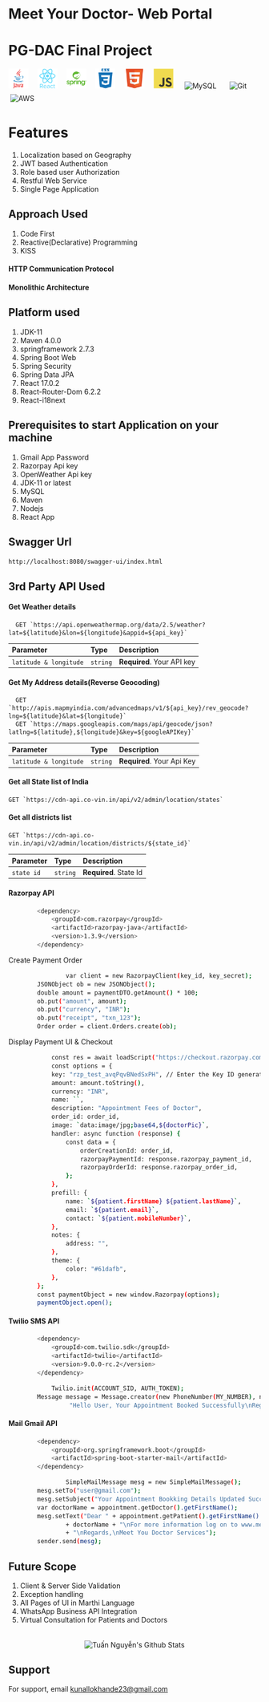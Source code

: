 # Meet Your Doctor- Web Portal
# PG-DAC Final Project
<div>
  <img src="https://github.com/devicons/devicon/blob/master/icons/java/java-original-wordmark.svg" title="Java" alt="Java" width="40" height="40"/>&emsp;
  <img src="https://github.com/devicons/devicon/blob/master/icons/react/react-original-wordmark.svg" title="React" alt="React" width="40" height="40"/>&emsp;
  <img src="https://github.com/devicons/devicon/blob/master/icons/spring/spring-original-wordmark.svg" title="Spring" alt="Spring" width="40" height="40"/>&emsp;
  <img src="https://github.com/devicons/devicon/blob/master/icons/css3/css3-plain-wordmark.svg"  title="CSS3" alt="CSS" width="40" height="40"/>&emsp;
  <img src="https://github.com/devicons/devicon/blob/master/icons/html5/html5-original.svg" title="HTML5" alt="HTML" width="40" height="40"/>&emsp;
  <img src="https://github.com/devicons/devicon/blob/master/icons/javascript/javascript-original.svg" title="JavaScript" alt="JavaScript" width="40" height="40"/>&emsp;	
  <img title="MySQL" alt="MySQL" src="https://raw.githubusercontent.com/Thomas-George-T/Thomas-George-T/master/assets/mysql.svg" width="40" height="40" style="vertical-align:down; margin:4px"/>&emsp;
  <img title="Git" alt="Git" src="https://raw.githubusercontent.com/Thomas-George-T/Thomas-George-T/master/assets/git.svg" width="70" height="40" style="vertical-align:down; margin:4px"/>&emsp;
	<img title="AWS" alt="AWS" src="https://raw.githubusercontent.com/Thomas-George-T/Thomas-George-T/master/assets/aws.svg" width="60" height="40" style="vertical-align:down; margin:4px"/>&emsp;

</div>

# Features
1. Localization based on Geography
2. JWT based Authentication
3. Role based user Authorization
4. Restful Web Service
5. Single Page Application

## Approach Used
1. Code First
2. Reactive(Declarative) Programming
3. KISS

#### HTTP Communication Protocol

#### Monolithic Architecture

## Platform used
1. JDK-11
2. Maven 4.0.0
3. springframework 2.7.3
4. Spring Boot Web
5. Spring Security 
6. Spring Data JPA
7. React 17.0.2
8. React-Router-Dom 6.2.2
9. React-i18next


## Prerequisites to start Application on your machine
1. Gmail App Password
2. Razorpay Api key
3. OpenWeather Api key
4. JDK-11 or latest
5. MySQL
6. Maven
7. Nodejs
8. React App



## Swagger Url
```bash
http://localhost:8080/swagger-ui/index.html
```


## 3rd Party API Used 

#### Get Weather details

```http
  GET `https://api.openweathermap.org/data/2.5/weather?lat=${latitude}&lon=${longitude}&appid=${api_key}`
```

| Parameter | Type     | Description                |
| :-------- | :------- | :------------------------- |
| `latitude & longitude` | `string` | **Required**. Your API key |

#### Get My Address details(Reverse Geocoding)

```http
  GET `http://apis.mapmyindia.com/advancedmaps/v1/${api_key}/rev_geocode?lng=${latitude}&lat=${longitude}`
  GET `https://maps.googleapis.com/maps/api/geocode/json?latlng=${latitude},${longitude}&key=${googleAPIKey}`
```

| Parameter | Type     | Description                       |
| :-------- | :------- | :-------------------------------- |
| `latitude & longitude`      | `string` | **Required**. Your Api Key |

#### Get all State list of India
```http
GET `https://cdn-api.co-vin.in/api/v2/admin/location/states`
```
#### Get all districts list
```http
GET `https://cdn-api.co-vin.in/api/v2/admin/location/districts/${state_id}`
```

| Parameter | Type     | Description                       |
| :-------- | :------- | :-------------------------------- |
| `state id`      | `string` | **Required**. State Id |

#### Razorpay API
```bash
		<dependency>
			<groupId>com.razorpay</groupId>
			<artifactId>razorpay-java</artifactId>
			<version>1.3.9</version>
		</dependency>
```
Create Payment Order
```bash
                var client = new RazorpayClient(key_id, key_secret);
		JSONObject ob = new JSONObject();
		double amount = paymentDTO.getAmount() * 100;
		ob.put("amount", amount);
		ob.put("currency", "INR");
		ob.put("receipt", "txn_123");
		Order order = client.Orders.create(ob);
```
Display Payment UI & Checkout
```bash
            const res = await loadScript("https://checkout.razorpay.com/v1/checkout.js");
            const options = {
            key: "rzp_test_avqPqvBNedSxPH", // Enter the Key ID generated from the Dashboard
            amount: amount.toString(),
            currency: "INR",
            name: ``,
            description: "Appointment Fees of Doctor",
            order_id: order_id,
            image: `data:image/jpg;base64,${doctorPic}`,
            handler: async function (response) {
                const data = {
                    orderCreationId: order_id,
                    razorpayPaymentId: response.razorpay_payment_id,
                    razorpayOrderId: response.razorpay_order_id,
                };
            },
            prefill: {
                name: `${patient.firstName} ${patient.lastName}`,
                email: `${patient.email}`,
                contact: `${patient.mobileNumber}`,
            },
            notes: {
                address: "",
            },
            theme: {
                color: "#61dafb",
            },
        };
        const paymentObject = new window.Razorpay(options);
        paymentObject.open();
```
#### Twilio SMS API
```bash
		<dependency>
			<groupId>com.twilio.sdk</groupId>
			<artifactId>twilio</artifactId>
			<version>9.0.0-rc.2</version>
		</dependency>
```
```bash
            Twilio.init(ACCOUNT_SID, AUTH_TOKEN);
		Message message = Message.creator(new PhoneNumber(MY_NUMBER), new PhoneNumber("+917620608558"),
				 "Hello User, Your Appointment Booked Successfully\nRegards,\nMeet Your Doctor").create();
```
#### Mail Gmail API
```bash
		<dependency>
			<groupId>org.springframework.boot</groupId>
			<artifactId>spring-boot-starter-mail</artifactId>
		</dependency>
```
```bash
                SimpleMailMessage mesg = new SimpleMailMessage();
		mesg.setTo("user@gmail.com");
		mesg.setSubject("Your Appointment Bookking Details Updated Successfully");
		var doctorName = appointment.getDoctor().getFirstName();
		mesg.setText("Dear " + appointment.getPatient().getFirstName() + ",\nYour Appointment Closed By Doctor. "
				+ doctorName + "\nFor more information log on to www.meetyourdoctor.co.in"
				+ "\nRegards,\nMeet You Doctor Services");
		sender.send(mesg);
```
## Future Scope
1. Client & Server Side Validation
2. Exception handling
3. All Pages of UI in Marthi Language
4. WhatsApp Business API Integration
5. Virtual Consultation for Patients and Doctors 

<div align="center">
</br>

<img align="center" src="https://github-readme-stats.vercel.app/api/top-langs/?username=tuannguyen2504&theme=tokyonight&langs_count=6&layout=compact&hide=tsql,html,pug,css" alt="Tuấn Nguyễn's Github Stats">

</br>
</div>

## Support

For support, email kunallokhande23@gmail.com
